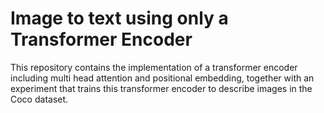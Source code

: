 # Image to text using only a Transformer Encoder

This repository contains the implementation of a transformer encoder including multi head attention and positional embedding, together with an experiment that trains this transformer encoder to describe images in the Coco dataset.
